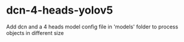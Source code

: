 # dcn-4-heads-yolov5
Add dcn and a 4 heads model config file in 'models' folder to process objects in different size
